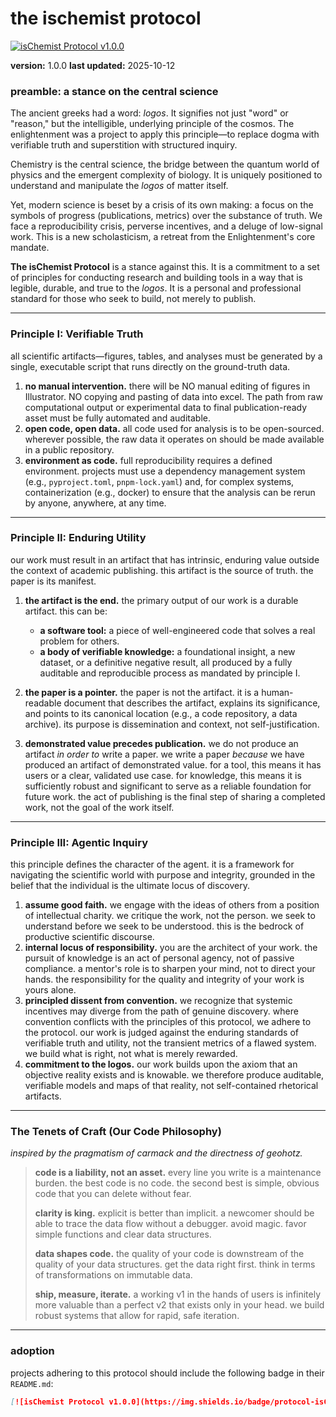 # the ischemist protocol

[![isChemist Protocol v1.0.0](https://img.shields.io/badge/protocol-isChemist%20v1.0.0-blueviolet)](https://github.com/ischemist/protocol)

**version:** 1.0.0
**last updated:** 2025-10-12

### preamble: a stance on the central science

The ancient greeks had a word: *logos*. It signifies not just "word" or "reason," but the intelligible, underlying principle of the cosmos. The enlightenment was a project to apply this principle—to replace dogma with verifiable truth and superstition with structured inquiry.

Chemistry is the central science, the bridge between the quantum world of physics and the emergent complexity of biology. It is uniquely positioned to understand and manipulate the *logos* of matter itself.

Yet, modern science is beset by a crisis of its own making: a focus on the symbols of progress (publications, metrics) over the substance of truth. We face a reproducibility crisis, perverse incentives, and a deluge of low-signal work. This is a new scholasticism, a retreat from the Enlightenment's core mandate.

**The isChemist Protocol** is a stance against this. It is a commitment to a set of principles for conducting research and building tools in a way that is legible, durable, and true to the *logos*. It is a personal and professional standard for those who seek to build, not merely to publish.

---

### Principle I: Verifiable Truth

all scientific artifacts—figures, tables, and analyses must be generated by a single, executable script that runs directly on the ground-truth data.

1.  **no manual intervention.** there will be NO manual editing of figures in Illustrator. NO copying and pasting of data into excel. The path from raw computational output or experimental data to final publication-ready asset must be fully automated and auditable.
2.  **open code, open data.** all code used for analysis is to be open-sourced. wherever possible, the raw data it operates on should be made available in a public repository.
3.  **environment as code.** full reproducibility requires a defined environment. projects must use a dependency management system (e.g., `pyproject.toml`, `pnpm-lock.yaml`) and, for complex systems, containerization (e.g., docker) to ensure that the analysis can be rerun by anyone, anywhere, at any time.

---

### Principle II: Enduring Utility

our work must result in an artifact that has intrinsic, enduring value outside the context of academic publishing. this artifact is the source of truth. the paper is its manifest.

1.  **the artifact is the end.** the primary output of our work is a durable artifact. this can be:
    *   **a software tool:** a piece of well-engineered code that solves a real problem for others.
    *   **a body of verifiable knowledge:** a foundational insight, a new dataset, or a definitive negative result, all produced by a fully auditable and reproducible process as mandated by principle I.

2.  **the paper is a pointer.** the paper is not the artifact. it is a human-readable document that describes the artifact, explains its significance, and points to its canonical location (e.g., a code repository, a data archive). its purpose is dissemination and context, not self-justification.

3.  **demonstrated value precedes publication.** we do not produce an artifact *in order to* write a paper. we write a paper *because* we have produced an artifact of demonstrated value. for a tool, this means it has users or a clear, validated use case. for knowledge, this means it is sufficiently robust and significant to serve as a reliable foundation for future work. the act of publishing is the final step of sharing a completed work, not the goal of the work itself.

---

### Principle III: Agentic Inquiry

this principle defines the character of the agent. it is a framework for navigating the scientific world with purpose and integrity, grounded in the belief that the individual is the ultimate locus of discovery.

1.  **assume good faith.** we engage with the ideas of others from a position of intellectual charity. we critique the work, not the person. we seek to understand before we seek to be understood. this is the bedrock of productive scientific discourse.
2.  **internal locus of responsibility.** you are the architect of your work. the pursuit of knowledge is an act of personal agency, not of passive compliance. a mentor's role is to sharpen your mind, not to direct your hands. the responsibility for the quality and integrity of your work is yours alone.
3.  **principled dissent from convention.** we recognize that systemic incentives may diverge from the path of genuine discovery. where convention conflicts with the principles of this protocol, we adhere to the protocol. our work is judged against the enduring standards of verifiable truth and utility, not the transient metrics of a flawed system. we build what is right, not what is merely rewarded.
4.  **commitment to the logos.** our work builds upon the axiom that an objective reality exists and is knowable. we therefore produce auditable, verifiable models and maps of that reality, not self-contained rhetorical artifacts.

---

### The Tenets of Craft (Our Code Philosophy)

*inspired by the pragmatism of carmack and the directness of geohotz.*

>   **code is a liability, not an asset.** every line you write is a maintenance burden. the best code is no code. the second best is simple, obvious code that you can delete without fear.
>
>   **clarity is king.** explicit is better than implicit. a newcomer should be able to trace the data flow without a debugger. avoid magic. favor simple functions and clear data structures.
>
>   **data shapes code.** the quality of your code is downstream of the quality of your data structures. get the data right first. think in terms of transformations on immutable data.
>
>   **ship, measure, iterate.** a working v1 in the hands of users is infinitely more valuable than a perfect v2 that exists only in your head. we build robust systems that allow for rapid, safe iteration.

---

### adoption

projects adhering to this protocol should include the following badge in their `README.md`:

```markdown
[![isChemist Protocol v1.0.0](https://img.shields.io/badge/protocol-isChemist%20v1.0.0-blueviolet)](https://github.com/ischemist/protocol)
```
